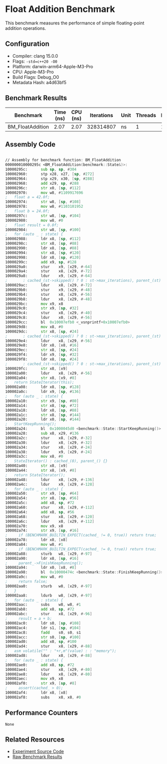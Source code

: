 # Float Addition Benchmark

This benchmark measures the performance of simple floating-point addition operations.

## Configuration

- Compiler: clang 15.0.0
- Flags: `-std=c++20 -O0`
- Platform: darwin-arm64-Apple-M3-Pro
- CPU: Apple-M3-Pro
- Build Flags: Debug_O0
- Metadata Hash: a4d63bf5

## Benchmark Results

| Benchmark | Time (ns) | CPU (ns) | Iterations | Unit | Threads | Reps |
| --------- | --------- | -------- | ---------- | ---- | ------- | ---- |
| BM_FloatAddition | 2.07 | 2.07 | 328314807 | ns | 1 | 1 |


## Assembly Code

```asm

// Assembly for benchmark function: BM_FloatAddition
000000010000295c <BM_FloatAddition(benchmark::State&)>:
10000295c:     	sub	sp, sp, #304
100002960:     	stp	x28, x27, [sp, #272]
100002964:     	stp	x29, x30, [sp, #288]
100002968:     	add	x29, sp, #288
10000296c:     	str	x0, [sp, #112]
100002970:     	mov	w8, #1109917696
;   float a = 42.0f;
100002974:     	str	w8, [sp, #108]
100002978:     	mov	w8, #1103101952
;   float b = 24.0f;
10000297c:     	str	w8, [sp, #104]
100002980:     	mov	w8, #0
;   float result = 0.0f;
100002984:     	str	w8, [sp, #100]
;   for (auto _ : state) {
100002988:     	ldr	x8, [sp, #112]
10000298c:     	str	x8, [sp, #88]
100002990:     	ldr	x8, [sp, #88]
100002994:     	str	x8, [sp, #120]
100002998:     	ldr	x8, [sp, #120]
10000299c:     	add	x9, sp, #128
1000029a0:     	stur	x9, [x29, #-64]
1000029a4:     	stur	x8, [x29, #-72]
1000029a8:     	ldur	x9, [x29, #-64]
;       : cached_(st->skipped() ? 0 : st->max_iterations), parent_(st) {}
1000029ac:     	ldur	x8, [x29, #-72]
1000029b0:     	stur	x9, [x29, #-48]
1000029b4:     	stur	x8, [x29, #-56]
1000029b8:     	ldur	x8, [x29, #-48]
1000029bc:     	mov	x9, x8
1000029c0:     	str	x9, [sp, #32]
1000029c4:     	stur	x8, [x29, #-40]
1000029c8:     	ldur	x0, [x29, #-56]
1000029cc:     	bl	0x10007efb0 <_vsnprintf+0x10007efb0>
1000029d8:     	mov	x8, #0
1000029dc:     	str	x8, [sp, #24]
;       : cached_(st->skipped() ? 0 : st->max_iterations), parent_(st) {}
1000029e4:     	ldur	x8, [x29, #-56]
1000029e8:     	ldr	x8, [x8, #16]
1000029ec:     	str	x8, [sp, #24]
1000029f4:     	ldr	x9, [sp, #32]
1000029f8:     	ldr	x8, [sp, #24]
;       : cached_(st->skipped() ? 0 : st->max_iterations), parent_(st) {}
1000029fc:     	str	x8, [x9]
100002a00:     	ldur	x8, [x29, #-56]
100002a04:     	str	x8, [x9, #8]
;   return StateIterator(this);
100002a08:     	ldr	x8, [sp, #128]
100002a0c:     	ldr	x9, [sp, #136]
;   for (auto _ : state) {
100002a10:     	str	x9, [sp, #80]
100002a14:     	str	x8, [sp, #72]
100002a18:     	ldr	x8, [sp, #88]
100002a1c:     	str	x8, [sp, #144]
100002a20:     	ldr	x0, [sp, #144]
;   StartKeepRunning();
100002a24:     	bl	0x1000045d0 <benchmark::State::StartKeepRunning()>
100002a28:     	sub	x8, x29, #136
100002a2c:     	stur	x8, [x29, #-32]
100002a30:     	ldur	x8, [x29, #-32]
100002a34:     	stur	x8, [x29, #-24]
100002a38:     	ldur	x9, [x29, #-24]
100002a3c:     	mov	x8, #0
;   StateIterator() : cached_(0), parent_() {}
100002a40:     	str	x8, [x9]
100002a44:     	str	x8, [x9, #8]
;   return StateIterator();
100002a48:     	ldur	x8, [x29, #-136]
100002a4c:     	ldur	x9, [x29, #-128]
;   for (auto _ : state) {
100002a50:     	str	x9, [sp, #64]
100002a54:     	str	x8, [sp, #56]
100002a5c:     	add	x8, sp, #72
100002a60:     	stur	x8, [x29, #-112]
100002a64:     	add	x8, sp, #56
100002a68:     	stur	x8, [x29, #-120]
100002a6c:     	ldur	x8, [x29, #-112]
100002a70:     	mov	x9, x8
100002a74:     	str	x9, [sp, #16]
;     if (BENCHMARK_BUILTIN_EXPECT(cached_ != 0, true)) return true;
100002a78:     	ldr	x8, [x8]
100002a84:     	mov	w8, #1
;     if (BENCHMARK_BUILTIN_EXPECT(cached_ != 0, true)) return true;
100002a88:     	sturb	w8, [x29, #-97]
100002a90:     	ldr	x8, [sp, #16]
;     parent_->FinishKeepRunning();
100002a94:     	ldr	x0, [x8, #8]
100002a98:     	bl	0x10000474c <benchmark::State::FinishKeepRunning()>
100002a9c:     	mov	w8, #0
;     return false;
100002aa0:     	sturb	w8, [x29, #-97]
;   }
100002aa8:     	ldurb	w8, [x29, #-97]
;   for (auto _ : state) {
100002aac:     	subs	w8, w8, #1
100002ab8:     	add	x8, sp, #72
100002abc:     	stur	x8, [x29, #-96]
;     result = a + b;
100002ac0:     	ldr	s0, [sp, #108]
100002ac4:     	ldr	s1, [sp, #104]
100002ac8:     	fadd	s0, s0, s1
100002acc:     	str	s0, [sp, #100]
100002ad0:     	add	x8, sp, #100
100002ad4:     	stur	x8, [x29, #-88]
;   asm volatile("" : "+r,m"(value) : : "memory");
100002ad8:     	ldur	x8, [x29, #-88]
;   for (auto _ : state) {
100002ae0:     	add	x8, sp, #72
100002ae4:     	stur	x8, [x29, #-80]
100002ae8:     	ldur	x8, [x29, #-80]
100002aec:     	mov	x9, x8
100002af0:     	str	x9, [sp, #8]
;     assert(cached_ > 0);
100002af4:     	ldr	x8, [x8]
100002af8:     	subs	x8, x8, #0

```

## Performance Counters

```
None
```

## Related Resources

- [Experiment Source Code](../../../../../../experiments/float_addition)
- [Raw Benchmark Results](../../../../../../results/darwin-arm64-Apple-M3-Pro/clang-15.0.0/Debug_O0/a4d63bf5/float_addition)
